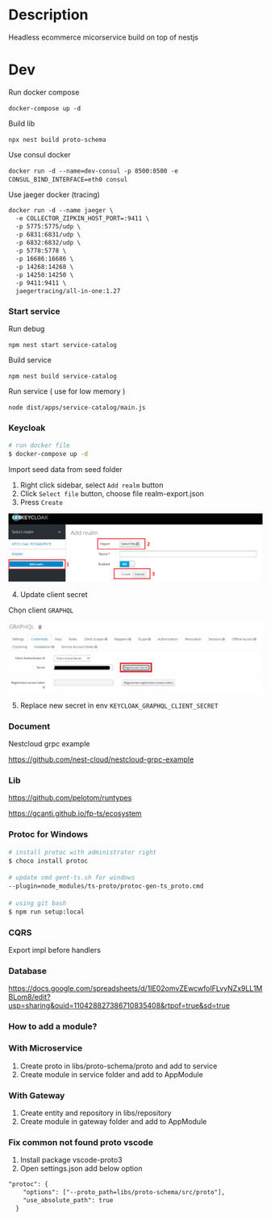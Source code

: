 # Description

Headless ecommerce micorservice build on top of nestjs 

# Dev

Run docker compose

`docker-compose up -d`

Build lib

`npx nest build proto-schema`

Use consul docker

`docker run -d --name=dev-consul -p 8500:8500 -e CONSUL_BIND_INTERFACE=eth0 consul`

Use jaeger docker (tracing)

```
docker run -d --name jaeger \
  -e COLLECTOR_ZIPKIN_HOST_PORT=:9411 \
  -p 5775:5775/udp \
  -p 6831:6831/udp \
  -p 6832:6832/udp \
  -p 5778:5778 \
  -p 16686:16686 \
  -p 14268:14268 \
  -p 14250:14250 \
  -p 9411:9411 \
  jaegertracing/all-in-one:1.27
```

### Start service

Run debug

`npm nest start service-catalog`

Build service

`npm nest build service-catalog`

Run service ( use for low memory )

`node dist/apps/service-catalog/main.js`

### Keycloak

```bash
# run docker file
$ docker-compose up -d
```

Import seed data from seed folder

1. Right click sidebar, select `Add realm` button
2. Click `Select file` button, choose file realm-export.json
3. Press `Create`

![Add realm](documents/images/addRealm.png)

4. Update client secret

Chọn client `GRAPHQL`

![Client](documents/images/client.png)
![Generate secret key](documents/images/genKey.png)

5. Replace new secret in env `KEYCLOAK_GRAPHQL_CLIENT_SECRET`

### Document

Nestcloud grpc example

https://github.com/nest-cloud/nestcloud-grpc-example

### Lib

https://github.com/pelotom/runtypes

https://gcanti.github.io/fp-ts/ecosystem

### Protoc for Windows

```bash
# install protoc with administrator right
$ choco install protoc

# update cmd gent-ts.sh for windows
--plugin=node_modules/ts-proto/protoc-gen-ts_proto.cmd

# using git bash
$ npm run setup:local
```

### CQRS

Export impl before handlers

### Database

https://docs.google.com/spreadsheets/d/1IE02omvZEwcwfoIFLvyNZx9LL1MBLom8/edit?usp=sharing&ouid=110428827386710835408&rtpof=true&sd=true

### How to add a module?

### With Microservice

1. Create proto in libs/proto-schema/proto and add to service
2. Create module in service folder and add to AppModule

### With Gateway

1. Create entity and repository in libs/repository
2. Create module in gateway folder and add to AppModule

### Fix common not found proto vscode

1. Install package vscode-proto3
2. Open settings.json add below option

```
"protoc": {
    "options": ["--proto_path=libs/proto-schema/src/proto"],
    "use_absolute_path": true
  }
```
